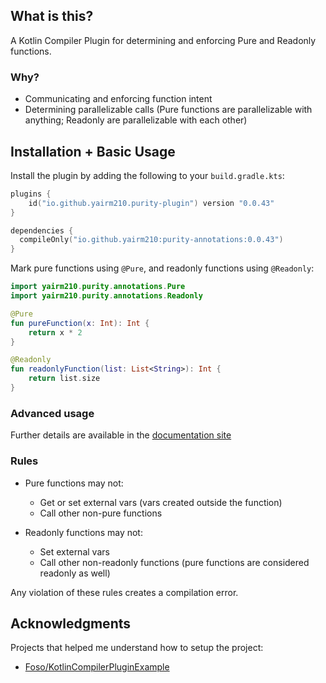 ## What is this?

A Kotlin Compiler Plugin for determining and enforcing Pure and Readonly functions.

### Why?

- Communicating and enforcing function intent
- Determining parallelizable calls (Pure functions are parallelizable with anything; Readonly are parallelizable with each other)

## Installation + Basic Usage

Install the plugin by adding the following to your `build.gradle.kts`:

```kotlin
plugins {
    id("io.github.yairm210.purity-plugin") version "0.0.43"
}

dependencies {
  compileOnly("io.github.yairm210:purity-annotations:0.0.43")
}
```


Mark pure functions using `@Pure`, and readonly functions using `@Readonly`:

```kotlin
import yairm210.purity.annotations.Pure
import yairm210.purity.annotations.Readonly

@Pure
fun pureFunction(x: Int): Int {
    return x * 2
}

@Readonly
fun readonlyFunction(list: List<String>): Int {
    return list.size
}
```

### Advanced usage

Further details are available in the [documentation site](https://yairm210.github.io/Purity/)

### Rules

- Pure functions may not:
  - Get or set external vars (vars created outside the function)
  - Call other non-pure functions

- Readonly functions may not:
  - Set external vars
  - Call other non-readonly functions (pure functions are considered readonly as well)

Any violation of these rules creates a compilation error.

## Acknowledgments

Projects that helped me understand how to setup the project:
* [Foso/KotlinCompilerPluginExample](https://github.com/Foso/KotlinCompilerPluginExample)
